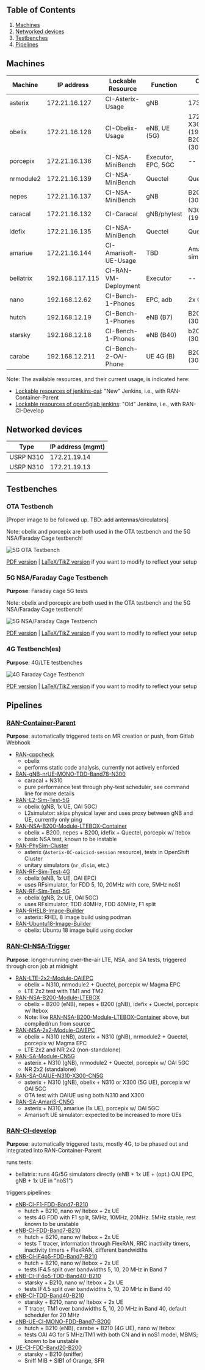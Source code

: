 ## Table of Contents ##

1.   [Machines](#machines)
2.   [Networked devices](#networked-devices)
3.   [Testbenches](#testbenches)
4.   [Pipelines](#pipelines)

## Machines

| Machine       | IP address      | Lockable Resource     | Function           | Connected devices                                     |
| ------------- | --------------- | --------------------- | ------------------ | ----------------------------------------------------- |
| asterix       | 172.21.16.127   | CI-Asterix-Usage      | gNB                | 173.21.19.14                                          |
| obelix        | 172.21.16.128   | CI-Obelix-Usage       | eNB, UE (5G)       | 172.21.19.13, X300 (192.168.60.2), B200mini (30C51EB) |
| porcepix      | 172.21.16.136   | CI-NSA-MiniBench      | Executor, EPC, 5GC | --                                                    |
| nrmodule2     | 172.21.16.139   | CI-NSA-MiniBench      | Quectel            | Quectel module                                        |
| nepes         | 172.21.16.137   | CI-NSA-MiniBench      | gNB                | B200mini (30C51D4)                                    |
| caracal       | 172.21.16.132   | CI-Caracal            | gNB/phytest        | N300 (192.168.10.2)                                   |
| idefix        | 172.21.16.135   | CI-NSA-MiniBench      | Quectel            | Quectel module                                        |
| amariue       | 172.21.16.144   | CI-Amarisoft-UE-Usage | TBD                | Amarisoft UE simulator                                |
| bellatrix     | 192.168.117.115 | CI-RAN-VM-Deployment  | Executor           | --                                                    |
| nano          | 192.168.12.62   | CI-Bench-1-Phones     | EPC, adb           | 2x COTS (adb)                                         |
| hutch         | 192.168.12.19   | CI-Bench-1-Phones     | eNB (B7)           | B200mini (30C5239)                                    |
| starsky       | 192.168.12.18   | CI-Bench-1-Phones     | eNB (B40)          | b200mini (30A3E3C)                                    |
| carabe        | 192.168.12.211  | CI-Bench-2-OAI-Phone  | UE 4G (B)          | B200mini (30AE8C9)                                    |

Note: The available resources, and their current usage, is indicated here:
- [Lockable resources of jenkins-oai](https://jenkins-oai.eurecom.fr/lockable-resources/):
  "New" Jenkins, i.e., with RAN-Container-Parent
- [Lockable resources of open5glab jenkins](https://open5glab.eurecom.fr:8083/jenkins/lockable-resources/):
  "Old" Jenkins, i.e., with RAN-CI-Develop

## Networked devices

| Type          | IP address (mgmt) |
| ------------- | ----------------- |
| USRP N310     | 172.21.19.14      |
| USRP N310     | 172.21.19.13      |

## Testbenches

### OTA Testbench

[Proper image to be followed up. TBD: add antennas/circulators]

Note: obelix and porcepix are both used in the OTA testbench and the 5G
NSA/Faraday Cage testbench!

![5G OTA Testbench](testbenches_doc_resources/5g-ota-bench.png)

[PDF version](testbenches_doc_resources/5g-ota-bench.pdf) | [LaTeX/TikZ version](testbenches_doc_resources/5g-ota-bench.tex) if you want to modify to reflect your setup

### 5G NSA/Faraday Cage Testbench

**Purpose**: Faraday cage 5G tests

Note: obelix and porcepix are both used in the OTA testbench and the 5G
NSA/Faraday Cage testbench!

![5G NSA/Faraday Cage Testbench](testbenches_doc_resources/5g-nsa-faraday-bench.png)

[PDF version](testbenches_doc_resources/5g-nsa-faraday-bench.pdf) | [LaTeX/TikZ version](testbenches_doc_resources/5g-nsa-faraday-bench.tex) if you want to modify to reflect your setup

### 4G Testbench(es)

**Purpose**: 4G/LTE testbenches


![4G Faraday Cage Testbench](testbenches_doc_resources/4g-faraday-bench.png)

[PDF version](testbenches_doc_resources/4g-faraday-bench.pdf) | [LaTeX/TikZ version](testbenches_doc_resources/4g-faraday-bench.tex) if you want to modify to reflect your setup

## Pipelines

### [RAN-Container-Parent](https://jenkins-oai.eurecom.fr/job/RAN-Container-Parent/)

**Purpose**: automatically triggered tests on MR creation or push, from Gitlab
Webhook

- [RAN-cppcheck](https://jenkins-oai.eurecom.fr/job/RAN-cppcheck/1664/)
  - obelix
  - performs static code analysis, currently not actively enforced
- [RAN-gNB-nrUE-MONO-TDD-Band78-N300](https://jenkins-oai.eurecom.fr/job/RAN-gNB-nrUE-MONO-TDD-Band78-N300/)
  - caracal + N310
  - pure performance test through phy-test scheduler, see command line for more
    details
- [RAN-L2-Sim-Test-5G](https://jenkins-oai.eurecom.fr/job/RAN-L2-Sim-Test-5G/)
  - obelix (gNB, 1x UE, OAI 5GC)
  - L2simulator: skips physical layer and uses proxy between gNB and UE,
    currently only ping
- [RAN-NSA-B200-Module-LTEBOX-Container](https://jenkins-oai.eurecom.fr/job/RAN-NSA-B200-Module-LTEBOX-Container/)
  - obelix + B200, nepes + B200, idefix + Quectel, porcepix w/ ltebox
  - basic NSA test, known to be instable
- [RAN-PhySim-Cluster](https://jenkins-oai.eurecom.fr/job/RAN-PhySim-Cluster/)
  - asterix (`Asterix-OC-oaicicd-session` resource), tests in OpenShift Cluster
  - unitary simulators (`nr_dlsim`, etc.)
- [RAN-RF-Sim-Test-4G](https://jenkins-oai.eurecom.fr/job/RAN-RF-Sim-Test-4G/)
  - obelix (eNB, 1x UE, OAI EPC)
  - uses RFsimulator, for FDD 5, 10, 20MHz with core, 5MHz noS1
- [RAN-RF-Sim-Test-5G](https://jenkins-oai.eurecom.fr/job/RAN-RF-Sim-Test-5G/)
  - obelix (gNB, 2x UE, OAI 5GC)
  - uses RFsimulator, TDD 40MHz, FDD 40MHz, F1 split
- [RAN-RHEL8-Image-Builder](https://jenkins-oai.eurecom.fr/job/RAN-RHEL8-Image-Builder/)
  - asterix: RHEL 8 image build using podman
- [RAN-Ubuntu18-Image-Builder](https://jenkins-oai.eurecom.fr/job/RAN-Ubuntu18-Image-Builder/)
  - obelix: Ubuntu 18 image build using docker

### [RAN-CI-NSA-Trigger](https://jenkins-oai.eurecom.fr/view/RAN/job/RAN-CI-NSA-Trigger/)

**Purpose**: longer-running over-the-air LTE, NSA, and SA tests, triggered
through cron job at midnight

- [RAN-LTE-2x2-Module-OAIEPC](https://jenkins-oai.eurecom.fr/job/RAN-LTE-2x2-Module-OAIEPC/)
  - obelix + N310, nrmodule2 + Quectel, porcepix w/ Magma EPC
  - LTE 2x2 test with TM1 and TM2
- [RAN-NSA-B200-Module-LTEBOX](https://jenkins-oai.eurecom.fr/job/RAN-NSA-B200-Module-LTEBOX/)
  - obelix + B200 (eNB), nepes + B200 (gNB), idefix + Quectel, porcepix w/ ltebox
  - Note: like [RAN-NSA-B200-Module-LTEBOX-Container](https://jenkins-oai.eurecom.fr/job/RAN-NSA-B200-Module-LTEBOX-Container/) above, but compiled/run from source
- [RAN-NSA-2x2-Module-OAIEPC](https://jenkins-oai.eurecom.fr/job/RAN-NSA-2x2-Module-OAIEPC/)
  - obelix + N310 (eNB), asterix + N310 (gNB), nrmodule2 + Quectel, porcepix w/ Magma EPC
  - LTE 2x2 and NR 2x2 (non-standalone)
- [RAN-SA-Module-CN5G](https://jenkins-oai.eurecom.fr/view/RAN/job/RAN-SA-Module-CN5G/)
  - asterix + N310 (gNB), nrmodule2 + Quectel, porcepix w/ OAI 5GC
  - NR 2x2 (standalone)
- [RAN-SA-OAIUE-N310-X300-CN5G](https://jenkins-oai.eurecom.fr/job/RAN-SA-OAIUE-N310-X300-CN5G/)
  - asterix + N310 (gNB), obelix + N310 or X300 (5G UE), porcepix w/ OAI 5GC
  - OTA test with OAIUE using both N310 and X300
- [RAN-SA-AmariS-CN5G](https://jenkins-oai.eurecom.fr/view/RAN/job/RAN-SA-AmariS-CN5G/)
  - asterix + N310, amariue (1x UE), porcepix w/ OAI 5GC
  - Amarisoft UE simulator: expected to be increased to more UEs

### [RAN-CI-develop](https://open5glab.eurecom.fr:8083/jenkins/job/RAN-CI-develop/)

**Purpose**: automatically triggered tests, mostly 4G, to be phased out and
integrated into RAN-Container-Parent

runs tests:
- bellatrix: runs 4G/5G simulators directly (eNB + 1x UE + (opt.) OAI EPC, gNB + 1x UE in "noS1")

triggers pipelines:
- [eNB-CI-F1-FDD-Band7-B210](https://open5glab.eurecom.fr:8083/jenkins/job/eNB-CI-F1-FDD-Band7-B210/)
  - hutch + B210, nano w/ ltebox + 2x UE
  - tests 4G FDD with F1 split, 5MHz, 10MHz, 20MHz. 5MHz stable, rest known to
    be unstable
- [eNB-CI-FDD-Band7-B210](https://open5glab.eurecom.fr:8083/jenkins/job/eNB-CI-FDD-Band7-B210/)
  - hutch + B210, nano w/ ltebox + 2x UE
  - tests T tracer, information through FlexRAN, RRC inactivity timers,
    inactivity timers + FlexRAN, different bandwidths
- [eNB-CI-IF4p5-FDD-Band7-B210](https://open5glab.eurecom.fr:8083/jenkins/job/eNB-CI-IF4p5-FDD-Band7-B210/)
  - hutch + B210, nano w/ ltebox + 2x UE
  - tests IF4.5 split over bandwidths 5, 10, 20 MHz in Band 7
- [eNB-CI-IF4p5-TDD-Band40-B210](https://open5glab.eurecom.fr:8083/jenkins/job/eNB-CI-IF4p5-TDD-Band40-B210/)
  - starsky + B210, nano w/ ltebox + 2x UE
  - tests IF4.5 split over bandwidths 5, 10, 20 MHz in Band 40
- [eNB-CI-TDD-Band40-B210](https://open5glab.eurecom.fr:8083/jenkins/job/eNB-CI-TDD-Band40-B210/)
  - starsky + B210, nano w/ ltebox + 2x UE
  - T tracer, TM1 over bandwidths 5, 10, 20 MHz in Band 40, default scheduler
    for 20 MHz
- [eNB-UE-CI-MONO-FDD-Band7-B200](https://open5glab.eurecom.fr:8083/jenkins/job/eNB-UE-CI-MONO-FDD-Band7-B200/)
  - hutch + B210 (eNB), carabe + B210 (4G UE), nano w/ ltebox
  - tests OAI 4G for 5 MHz/TM1 with both CN and in noS1 model, MBMS; known to
    be unstable
- [UE-CI-FDD-Band20-B200](https://open5glab.eurecom.fr:8083/jenkins/job/UE-CI-FDD-Band20-B200/)
  - starsky + B210 (sniffer)
  - Sniff MIB + SIB1 of Orange, SFR
